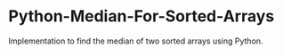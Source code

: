 # Python-Median-For-Sorted-Arrays

Implementation to find the median of two sorted arrays using Python.
